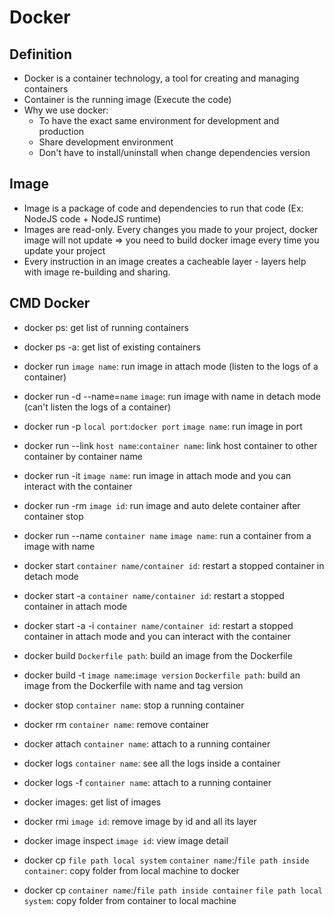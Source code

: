 # Docker

## Definition

- Docker is a container technology, a tool for creating and managing containers
- Container is the running image (Execute the code)
- Why we use docker:
  - To have the exact same environment for development and production
  - Share development environment
  - Don't have to install/uninstall when change dependencies version

## Image

- Image is a package of code and dependencies to run that code (Ex: NodeJS code + NodeJS runtime)
- Images are read-only. Every changes you made to your project, docker image will not update => you need to build docker image every time you update your project
- Every instruction in an image creates a cacheable layer - layers help with image re-building and sharing.

## CMD Docker

- docker ps: get list of running containers
- docker ps -a: get list of existing containers

- docker run `image name`: run image in attach mode (listen to the logs of a container)
- docker run -d --name=`name` `image`: run image with name in detach mode (can't listen the logs of a container)
- docker run -p `local port`:`docker port` `image name`: run image in port
- docker run --link `host name`:`container name`: link host container to other container by container name
- docker run -it `image name`: run image in attach mode and you can interact with the container
- docker run -rm `image id`: run image and auto delete container after container stop
- docker run --name `container name` `image name`: run a container from a image with name   
  
- docker start `container name/container id`: restart a stopped container in detach mode
- docker start -a `container name/container id`: restart a stopped container in attach mode
- docker start -a -i `container name/container id`: restart a stopped container in attach mode and you can interact with the container

- docker build `Dockerfile path`: build an image from the Dockerfile
- docker build -t `image name`:`image version` `Dockerfile path`: build an image from the Dockerfile with name and tag version

- docker stop `container name`: stop a running container
- docker rm `container name`: remove container

- docker attach `container name`: attach to a running container

- docker logs `container name`: see all the logs inside a container
- docker logs -f `container name`: attach to a running container

- docker images: get list of images
- docker rmi `image id`: remove image by id and all its layer
- docker image inspect `image id`: view image detail

- docker cp `file path local system` `container name`:/`file path inside container`: copy folder from local machine to docker
- docker cp `container name`:/`file path inside container` `file path local system`: copy folder from container to local machine
